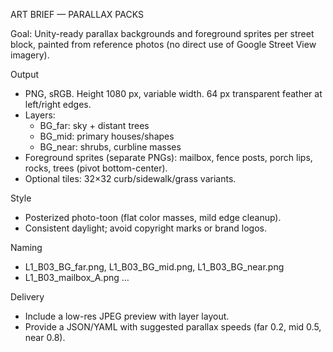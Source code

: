 ART BRIEF — PARALLAX PACKS

Goal: Unity-ready parallax backgrounds and foreground sprites per street block, painted from reference photos (no direct use of Google Street View imagery).

Output
- PNG, sRGB. Height 1080 px, variable width. 64 px transparent feather at left/right edges.
- Layers:
  * BG_far: sky + distant trees
  * BG_mid: primary houses/shapes
  * BG_near: shrubs, curbline masses
- Foreground sprites (separate PNGs): mailbox, fence posts, porch lips, rocks, trees (pivot bottom-center).
- Optional tiles: 32×32 curb/sidewalk/grass variants.

Style
- Posterized photo-toon (flat color masses, mild edge cleanup).
- Consistent daylight; avoid copyright marks or brand logos.

Naming
- L1_B03_BG_far.png, L1_B03_BG_mid.png, L1_B03_BG_near.png
- L1_B03_mailbox_A.png …

Delivery
- Include a low-res JPEG preview with layer layout.
- Provide a JSON/YAML with suggested parallax speeds (far 0.2, mid 0.5, near 0.8).
